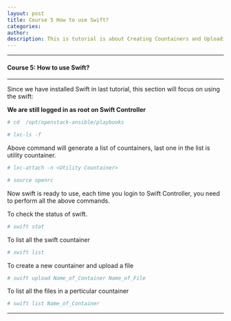 ```yaml
---
layout: post
title: Course 5 How to use Swift?  
categories: 
author: 
description: This is tutorial is about Creating Countainers and Uploading Files.
---
```


* * *
#### Course 5: How to use Swift? 
* * *

Since we have installed Swift in last tutorial, this section will focus on using the swift:

**We are still logged in as root on Swift Controller**

```sh
# cd  /opt/openstack-ansible/playbooks
```
```sh
# lxc-ls -f
```
Above command will generate a list of countainers, last one in the list is utility countainer.
```sh
# lxc-attach -n <Utility Countainer>
```
```sh
# source openrc
```
Now swift is ready to use, each time you login to Swift Controller, you need to perform all the above commands.

To check the status of swift.  
```sh
# swift stat
```
To list all the swift countainer
```sh
# swift list
```
To create a new countainer and upload a file
```sh
# swift upload Name_of_Container Name_of_File
```
To list all the files in a perticular countainer
```sh
# swift list Name_of_Container
```

* * *
